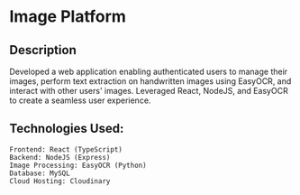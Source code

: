 # Image Platform


## Description

Developed a web application enabling authenticated users to manage their images, perform text extraction on handwritten images using EasyOCR, and interact with other users' images. Leveraged React, NodeJS, and EasyOCR to create a seamless user experience.


## Technologies Used:

    Frontend: React (TypeScript)
    Backend: NodeJS (Express)
    Image Processing: EasyOCR (Python)
    Database: MySQL
    Cloud Hosting: Cloudinary